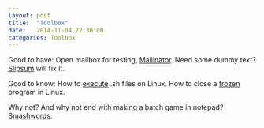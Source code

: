 ```yaml
---
layout: post
title:  "Toolbox"
date:   2014-11-04 22:30:00
categories: Toolbox
---
```



Good to have:
Open mailbox for testing, [Mailinator][mailinator].
Need some dummy text? [Slipsum][slipsum] will fix it.

Good to know:
How to [execute][execute.sh-files-linux] .sh files on Linux.
How to close a [frozen][close-program-linux] program in Linux.

Why not?
And why not end with making a batch game in notepad? [Smashwords][smashwords].



[mailinator]: http://mailinator.com

[smashwords]: https://www.smashwords.com/books/view/462078

[execute.sh-files-linux]: http://community.linuxmint.com/tutorial/view/313

[close-program-linux]: http://community.linuxmint.com/tutorial/view/50

[slipsum]: http://slipsum.com/

